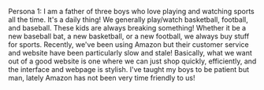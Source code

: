 Persona 1: I am a father of three boys who love playing and watching sports all the time. It's a daily thing!
We generally play/watch basketball, football, and baseball. These kids are always breaking something! Whether it be a new
baseball bat, a new basketball, or a new football, we always buy stuff for sports. Recently, we've been using Amazon but
their customer service and website have been particularly slow and stale! Basically, what we want out of a good website is one where we can just shop quickly, efficiently, and the interface and webpage is stylish. I've taught my boys to be patient but man, lately Amazon has not been very time friendly to us!
